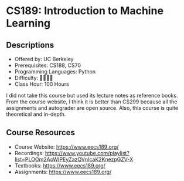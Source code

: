# CS189: Introduction to Machine Learning

## Descriptions

- Offered by: UC Berkeley
- Prerequisites: CS188, CS70
- Programming Languages: Python
- Difficulty: 🌟🌟🌟🌟
- Class Hour: 100 Hours

I did not take this course but used its lecture notes as reference books. From the course website, I think it is better than CS299 because all the assignments and autograder are open source. Also, this course is quite theoretical and in-depth.

## Course Resources

- Course Website: <https://www.eecs189.org/>
- Recordings: <https://www.youtube.com/playlist?list=PLOOm2AoWIPEyZazQVnIcaK2KnezpGZV-X>
- Textbooks: <https://www.eecs189.org/>
- Assignments: <https://www.eecs189.org/>
